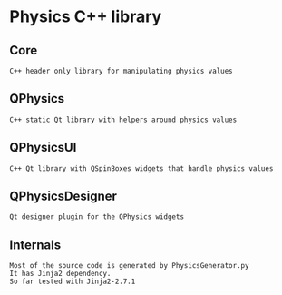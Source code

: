 Physics C++ library
===================

Core
-------
	C++ header only library for manipulating physics values


QPhysics
--------
	C++ static Qt library with helpers around physics values


QPhysicsUI
--------
	C++ Qt library with QSpinBoxes widgets that handle physics values


QPhysicsDesigner
----------------
	Qt designer plugin for the QPhysics widgets



Internals
---------
	Most of the source code is generated by PhysicsGenerator.py
	It has Jinja2 dependency.
	So far tested with Jinja2-2.7.1
